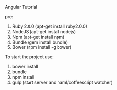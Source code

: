 Angular Tutorial

pre:
1. Ruby 2.0.0 (apt-get install ruby2.0.0)
2. NodeJS (apt-get install nodejs)
3. Npm (apt-get install npm)
4. Bundle (gem install bundle)
5. Bower (npm install -g bower)

To start the project use:

1. bower install
2. bundle
3. npm install
4. gulp (start server and haml/coffeescript watcher)
